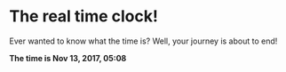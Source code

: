 # The real time clock!

Ever wanted to know what the time is? Well, your journey is about to end!

**The time is Nov 13, 2017, 05:08**